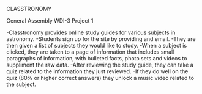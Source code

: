CLASSTRONOMY

General Assembly WDI-3 Project 1

-Classtronomy provides online study guides for various subjects in astronomy. 
-Students sign up for the site by providing and email. 
-They are then given a list of subjects they would like to study. 
-When a subject is clicked, they are taken to a page of information that includes small paragraphs of information,
with bulleted facts, photo sets and videos to suppliment the raw data. 
-After reviewing the study guide, they can take a quiz related to the information they just reviewed. 
-If they do well on the quiz (80% or higher correct answers) they unlock a music video related to the subject.
